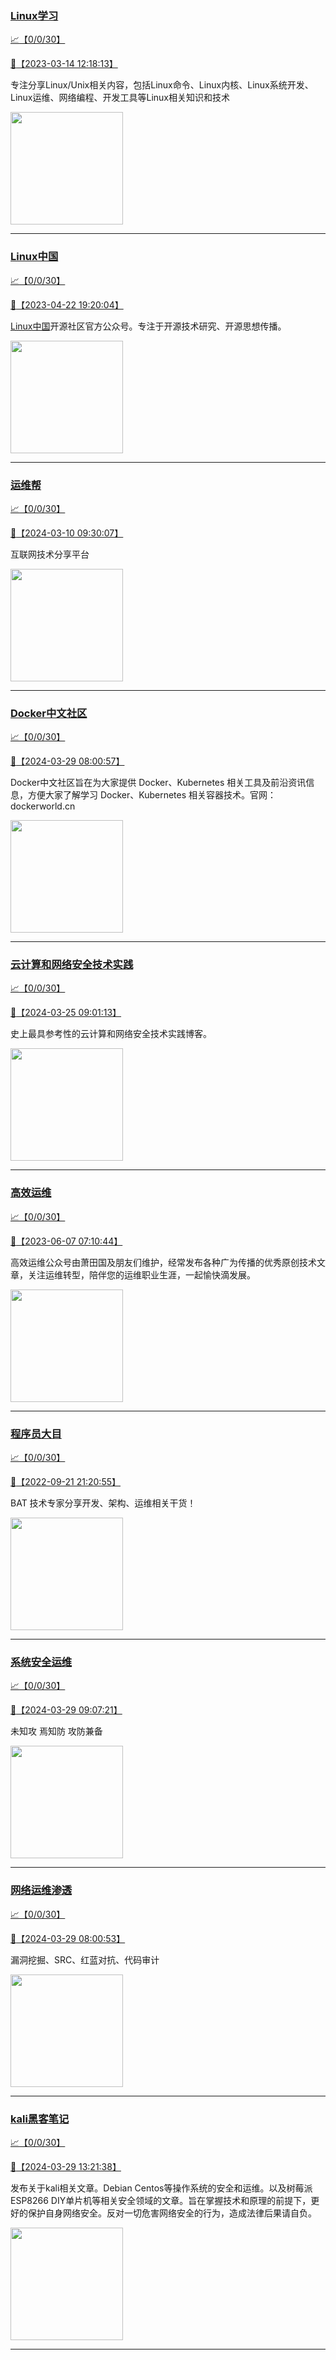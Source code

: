 
### [Linux学习](http://wechat.doonsec.com/wechat_echarts/?biz=MzI4MDEwNzAzNg==)

[:chart_with_upwards_trend:【0/0/30】](http://wechat.doonsec.com/wechat_echarts/?biz=MzI4MDEwNzAzNg==)

[:camera_flash:【2023-03-14 12:18:13】](https://mp.weixin.qq.com/s?__biz=MzI4MDEwNzAzNg==&mid=2649460110&idx=2&sn=d76412a9e0687ffe50c359ea4332a1a2&chksm=f3a2acfdc4d525ebb2f44288f886f46ce16507e0305ee1fcc74cb305757dd68610e87f461665&scene=27#wechat_redirect)

专注分享Linux/Unix相关内容，包括Linux命令、Linux内核、Linux系统开发、Linux运维、网络编程、开发工具等Linux相关知识和技术

<img align="top" width="180" src="http://open.weixin.qq.com/qr/code?username=gh_cb990d3ccd5f" alt="" />

---


### [Linux中国](http://wechat.doonsec.com/wechat_echarts/?biz=MjM5NjQ4MjYwMQ==)

[:chart_with_upwards_trend:【0/0/30】](http://wechat.doonsec.com/wechat_echarts/?biz=MjM5NjQ4MjYwMQ==)

[:camera_flash:【2023-04-22 19:20:04】](https://mp.weixin.qq.com/s?__biz=MjM5NjQ4MjYwMQ==&mid=2664678930&idx=3&sn=e1cd00ae476511afb34f4785124fb41a&chksm=bdcffd548ab87442b492af73b3af4e275b5439bd53b739798b806ed6947ab03e47e8efbe9a59&scene=27#wechat_redirect)

[Linux中国](https://linux.cn/)开源社区官方公众号。专注于开源技术研究、开源思想传播。

<img align="top" width="180" src="http://open.weixin.qq.com/qr/code?username=gh_52ef55f8adfd" alt="" />

---


### [运维帮](http://wechat.doonsec.com/wechat_echarts/?biz=MzA3MzYwNjQ3NA==)

[:chart_with_upwards_trend:【0/0/30】](http://wechat.doonsec.com/wechat_echarts/?biz=MzA3MzYwNjQ3NA==)

[:camera_flash:【2024-03-10 09:30:07】](https://mp.weixin.qq.com/s?__biz=MzA3MzYwNjQ3NA==&mid=2651301316&idx=1&sn=610fcfa74850e0f94b7671ae80f99632&chksm=85222be0d5af5dcfd0c01e8c3d73634a7048dd716cef0b2bdd188c53c4aa8e0bc9187f525dd2&scene=27&key=121f6f4accf38c7b9d562aa08f7e24941bdbf85b895130ce2fab567026dce78dcd03e28e5af8501917df73c47bf297b80cc0e538175657dd&ascene=0&uin=MzgxODQ4MjMz&devicetype=Windows+10+x64&version=63090819&lang=zh_CN&countrycode=GY&exportkey=n_ChQIAhIQb3wDT%2F4HuTLdPzvZpbQDlxLgAQIE97dBBAEAAAAAAOeOD4Nfb%2BYAAAAOpnltbLcz9gKNyK89dVj0so9sAAe%2BhVQ3uHe48gs7GBrh9hFV%2FfFaulrk69zdxqQ6YR%2BAoQP7gHbNWVXDPX2Wz%2BQ0TTcI9Ez9OzfhWenjBj%2BDYskkKTTpHu1xC91d7AZRg0M2eEntumgWeBtm1WQQJX1MJypF2Vugo6VmU8u2Bf5AnnNawiqp0d2E39XzZ%2BDoWbzTrdyoPVTpejkOGCvagodU9toGf1HwhNBcX%2BW%2FK8nkHXAqrwWgk%2FLCzL292MwORD1kNbnkEhvk&acctmode=0&pass_ticket=ebMkdUC160pTUnSIfCnfbVEWh6GW7y8hdD9Y3hezdMasc9GY6hXAHprpsrj8wzA3uCTO2kZGdMNrApB1DZ%2FUKQ%3D%3D&wx_header=1&scene=27#wechat_redirect)

互联网技术分享平台

<img align="top" width="180" src="http://open.weixin.qq.com/qr/code?username=gh_445a39329cd8" alt="" />

---


### [Docker中文社区](http://wechat.doonsec.com/wechat_echarts/?biz=MzI1NzI5NDM4Mw==)

[:chart_with_upwards_trend:【0/0/30】](http://wechat.doonsec.com/wechat_echarts/?biz=MzI1NzI5NDM4Mw==)

[:camera_flash:【2024-03-29 08:00:57】](https://mp.weixin.qq.com/s?__biz=MzI1NzI5NDM4Mw==&mid=2247497099&idx=1&sn=0166253fc32fa9ac3b99f63c76133bfc&chksm=eb95edfea60c76f4d2897320a27898639e2f441243b0ec1d793baa19c5ba50f6708612ae40ff&scene=27&key=d4ccee82d1fa6104748856210c82a94b6b63161d2842fc57efdec54262af610d9455a8af104492968e09ba39eca3e87edd5c4cc8742cbf9d289bb05a26958435252b6a2c0db173e3e1442aab7bada66a050a30c380a3cbd0f4e58d0b41812ecbf319c80d0b7bfaf27b3c33493851bb77458bd721ab404c8c91ded2bff4504d5f&ascene=15&uin=MjM2NjMzNTUwNA%3D%3D&devicetype=Windows+10+x64&version=63060012&lang=zh_CN&session_us=gh_1e0d1778d4b2&countrycode=BJ&exportkey=n_ChQIAhIQoUotvAdAMt1d54OucOxbeBLvAQIE97dBBAEAAAAAAKV1EP%2FIDA4AAAAOpnltbLcz9gKNyK89dVj0XI0iV4LVVQPhwNQFYueJNgVN4uoRsWbEXdA4g5g3W3N5MFaUZ7G7FfsQYQvayYZewha5mNRb0DchsWkeNsXF0vTNelRiDtsnawSFYt%2BCiaMB0dF3mqIHomWzNVp3CJCnYy%2BLhJQDzMNEhbfhFsq3S%2BiZUEmW327p2YgjLkmKGuOSenMPkb6PRjLez5Tr4YTY3bwDBsEhH9ocdig6dQXF3pCQS6FjWeeGE%2FNVhXPB4G6bIWri9GRYK2HNJ7cWxo%2BWYdvHqvRDhl1u&acctmode=0&pass_ticket=pcCnYOFFjHlYBoBELBEQEMHVtwbEiAA6yvJApCULBc1ByOC0SC4rxP6BXzbjqUCabd1G6TMZx1rOYVzA0aqewg%3D%3D&wx_header=0&fontgear=2&scene=27#wechat_redirect)

Docker中文社区旨在为大家提供 Docker、Kubernetes 相关工具及前沿资讯信息，方便大家了解学习 Docker、Kubernetes 相关容器技术。官网：dockerworld.cn

<img align="top" width="180" src="http://open.weixin.qq.com/qr/code?username=gh_8620cb9f61a5" alt="" />

---


### [云计算和网络安全技术实践](http://wechat.doonsec.com/wechat_echarts/?biz=MzA3MjM5MDc2Nw==)

[:chart_with_upwards_trend:【0/0/30】](http://wechat.doonsec.com/wechat_echarts/?biz=MzA3MjM5MDc2Nw==)

[:camera_flash:【2024-03-25 09:01:13】](https://mp.weixin.qq.com/s?__biz=MzA3MjM5MDc2Nw==&mid=2650748319&idx=1&sn=c92d941918d45d533469581960bef7a9&chksm=865bdbd5563458e4c3dbabd97fbcaadf2cfc27fbecd9224a4f43e6cfb04921db29bdfd2186e0&scene=27&key=283211df2b47c06d7d50c2de6ae6cc782e520175865781675701eed90c19a2981232a3da50b5bb7cc9233ba9142f0740acaa2b4b6bb4649ba7ed0c7a45c36f04c33843638882277a0cb365c3c2c8fb585fd56770a00b0a5204403d68cb797fa1ffae71fd2853182d5a16faf5d7c640c41fec11eb7fd04d74b66059fa4a623fc8&ascene=0&uin=MzgxODQ4MjMz&devicetype=Windows+10+x64&version=63090819&lang=zh_CN&countrycode=GY&exportkey=n_ChQIAhIQLPSnRgfWuz38JsN89urWzBLgAQIE97dBBAEAAAAAAEMMCtirFboAAAAOpnltbLcz9gKNyK89dVj09vsx9fcxUxCpMX3oF1Yl7j7D8piiBmVxGS5%2BImOFfMzVynWLUPxzT5zQ67kveYal3rV1fmzkvEo1kkuGLPQbbwa2Ap0Sn1t17uAJrwm72EYsrAYVXyx%2BAd3OJTi651GRk8jeOqDpt%2FB0rFvmFjpTnP%2FAP3mYHHYJkMbh87OJQB5PvJVk%2F3brDCPpa4uzk9Hj%2FwtxewbopGhMefCSqs%2FEaxCNRIP5w8T9qWjiXgA1ff0Lec6bLvCDc%2FAA&acctmode=0&pass_ticket=eweqSu6nsINctLhUkEfBjhRg1SnIIXkjf1%2B6Le0PToed3vxN5DoEOPvo7zqT2qDOTFCUgg2sTYIwZpV%2BWrN3Bg%3D%3D&wx_header=1&scene=27#wechat_redirect)

史上最具参考性的云计算和网络安全技术实践博客。

<img align="top" width="180" src="http://open.weixin.qq.com/qr/code?username=gh_34d6b0cb5633" alt="" />

---


### [高效运维](http://wechat.doonsec.com/wechat_echarts/?biz=MzA4Nzg5Nzc5OA==)

[:chart_with_upwards_trend:【0/0/30】](http://wechat.doonsec.com/wechat_echarts/?biz=MzA4Nzg5Nzc5OA==)

[:camera_flash:【2023-06-07 07:10:44】](https://mp.weixin.qq.com/s?__biz=MzA4Nzg5Nzc5OA==&mid=2651734637&idx=4&sn=2e47f69f965e98f599fed75ddb3837ef&chksm=8bc881c4bcbf08d2df71b5670c0499709a5281229287b15d178de64108ac464cd1f023287884&scene=27#wechat_redirect)

高效运维公众号由萧田国及朋友们维护，经常发布各种广为传播的优秀原创技术文章，关注运维转型，陪伴您的运维职业生涯，一起愉快滴发展。

<img align="top" width="180" src="http://open.weixin.qq.com/qr/code?username=gh_0fdeda7cb50a" alt="" />

---


### [程序员大目](http://wechat.doonsec.com/wechat_echarts/?biz=MzI4ODQ3NjE2OA==)

[:chart_with_upwards_trend:【0/0/30】](http://wechat.doonsec.com/wechat_echarts/?biz=MzI4ODQ3NjE2OA==)

[:camera_flash:【2022-09-21 21:20:55】](https://mp.weixin.qq.com/s?__biz=MzI4ODQ3NjE2OA==&mid=2247500356&idx=1&sn=69754a844e3a51a5427a0efec6aa45bd&chksm=ec3f5f23db48d6353810ef9157baf1fc90adbd884423aba73bd00450e5e6777e6e46dbe30489&scene=27&key=512fb80aa4f22d2a8ac8a7af6059d9b697eaef75ed0476d4690fc363cab93d636f7775d20d20fd3b1cd8bc051e62783ef79a2497a6b927846f0446f0af1324426177ebc087d480f11223e6aa409b2a26ab3d9ac220856bd51003dc89dc5306590dc812175fea69cf84266821b6f428181384d29a2d5a699f58c3d897ce4f980a&ascene=15&uin=MTA3Mzc3OTIzNQ%3D%3D&devicetype=Windows+Server+2016+x64&version=63070517&lang=zh_CN&session_us=gh_5f81484d311e&exportkey=AfaIj87lbeDD6CwHew4i%2FSM%3D&acctmode=0&pass_ticket=nP6spRM8hMyiazMifMuFetRdSji3u6F4iU1PoNglFE6zGbwDRWX%2F4QyvCBMQQBay&wx_header=0&fontgear=2&scene=27#wechat_redirect)

BAT 技术专家分享开发、架构、运维相关干货！

<img align="top" width="180" src="http://open.weixin.qq.com/qr/code?username=gh_e6849e368b5f" alt="" />

---


### [系统安全运维](http://wechat.doonsec.com/wechat_echarts/?biz=Mzk0NjE0NDc5OQ==)

[:chart_with_upwards_trend:【0/0/30】](http://wechat.doonsec.com/wechat_echarts/?biz=Mzk0NjE0NDc5OQ==)

[:camera_flash:【2024-03-29 09:07:21】](https://mp.weixin.qq.com/s?__biz=Mzk0NjE0NDc5OQ==&mid=2247523342&idx=2&sn=dfe48b804e133b3ab9a3dd9a6a9e05d4&chksm=c265f5933c6a6070562108c0f4c6cc6cba4b330975e7f5b429bc43e9db72bb233f77b8393fd0&scene=27&key=adc69fa84030ff2529b4e28ea8ad26eb50e038fef653effe4faba8428fcf806ae99a459ae943114cd35adcffd76ccb5978093534e81e73815a34628b575c5394e6d3b95c2e44a1a6082c5e67c90e352a68805232d0cd506f7cf59b2a71eeef758e2a6e22ec2346b848793d8e54d49d650c82c3a1d1b4c978d9d6b59a38354db1&ascene=15&uin=MjM2NjMzNTUwNA%3D%3D&devicetype=Windows+10+x64&version=63060012&lang=zh_CN&session_us=gh_1e0d1778d4b2&countrycode=BJ&exportkey=n_ChQIAhIQ10ClAc%2Fnt2nmu3vzscbQSRLvAQIE97dBBAEAAAAAAPlCADyhXbkAAAAOpnltbLcz9gKNyK89dVj0Tq%2BVx%2Ft4eals9xKCo174aAh0HZCvC7V5q8VWGmxzUW0ViYkyiPR8%2FGX01dMtEJlZDjPgJhvhO7u4YXYTB0zqYMA%2F8qX1JQH0QsirCgCWEQY1s%2Bajx78%2BL9HesRfPDMSGXsWSyjA6ey00fc10XT3IYMusMAJvLKI32brzb5%2BOTw0fKZvQMKYPi5IMkqcjSA2WCD5wRKFPA8Kr1mRPAgQ3ajD14GAB8PGsFarTn9F30l5g7UVu%2FB9cm3dwjVRlV9TBzRz1acCcglVd&acctmode=0&pass_ticket=pcCnYOFFjHlYBoBELBEQEMHVtwbEiAA6yvJApCULBc1DYAwVeyIoclMhH%2B11nOdKMykNS1qaKe5B2LWsL1Av%2Fw%3D%3D&wx_header=0&fontgear=2&scene=27#wechat_redirect)

未知攻 焉知防 攻防兼备

<img align="top" width="180" src="http://open.weixin.qq.com/qr/code?username=gh_2c298b630170" alt="" />

---


### [网络运维渗透](http://wechat.doonsec.com/wechat_echarts/?biz=MzA3MjMxODUwNg==)

[:chart_with_upwards_trend:【0/0/30】](http://wechat.doonsec.com/wechat_echarts/?biz=MzA3MjMxODUwNg==)

[:camera_flash:【2024-03-29 08:00:53】](https://mp.weixin.qq.com/s?__biz=MzA3MjMxODUwNg==&mid=2247486488&idx=1&sn=e6b179af13a820af57e81bcd7ebcb1a7&chksm=9e5e8cb96879b2de4b46ece7db512c1fa28b226db66f1c8c46c84d72655ada5a74e581114293&scene=27#wechat_redirect)

漏洞挖掘、SRC、红蓝对抗、代码审计

<img align="top" width="180" src="http://open.weixin.qq.com/qr/code?username=gh_304f5239b3b0" alt="" />

---


### [kali黑客笔记](http://wechat.doonsec.com/wechat_echarts/?biz=MzkxMzIwNTY1OA==)

[:chart_with_upwards_trend:【0/0/30】](http://wechat.doonsec.com/wechat_echarts/?biz=MzkxMzIwNTY1OA==)

[:camera_flash:【2024-03-29 13:21:38】](https://mp.weixin.qq.com/s?__biz=MzkxMzIwNTY1OA==&mid=2247503973&idx=1&sn=0f1059e87199980e468b7f06a745eb13&chksm=c0a8859541a8face77b4306ffddfd6c0e3fc35508e03f7eac52bb4c215bcb0dedc5c2b773259&scene=27&key=e17936814b511e5e252fe9d82af59ef4658344e3c9ba4604d83bc0e0411a277ec98270487d35bcddab7ee07fbf41f81fcfcb1a4d978beb65d518e1b715e8fd52f83c422f39a557b4ce537270df080a458289f7350f980e03d3b1613c988ddfeaa36c9288cda10c46f46049b7d6411d752873005cd1a7d96b0a76f4015322a5cd&ascene=15&uin=MjM2NjMzNTUwNA%3D%3D&devicetype=Windows+10+x64&version=63060012&lang=zh_CN&session_us=gh_1e0d1778d4b2&countrycode=BJ&exportkey=n_ChQIAhIQznzzApOA1MgIUtTnVaG0YhLvAQIE97dBBAEAAAAAAGMlNtku6yYAAAAOpnltbLcz9gKNyK89dVj0zpGHzTl4F6LLaTInKo5PEdfCpajjbQPzheOhC5pEXV19N8nsLJRh4pbBENqqfy5JqleMae9OIodXT4gVqbhih81XCiLvf5KKLv9%2FKt6rpJeb5YlzW%2BFz0Bckx%2Fb7fCekAxZGGeR0jnk5hAMk%2BXeOLXP1vutv5BcpGbQ%2B%2FJpY8W%2B9KcM0MulKoN5qxldA7A5I0nlhNQYcQs%2BsL2s1UYwg4ZxSSHs6e9NbOPuFDJxRhsqJDfKguX4zBn4yf5KN8CMxiN9JP3Y6YKqa&acctmode=0&pass_ticket=pcCnYOFFjHlYBoBELBEQEMHVtwbEiAA6yvJApCULBc1BjW20WzJhbgzCopmyLt5uDEsZMzf1hUt36lU37HvyFA%3D%3D&wx_header=0&fontgear=2&scene=27#wechat_redirect)

发布关于kali相关文章。Debian Centos等操作系统的安全和运维。以及树莓派 ESP8266 DIY单片机等相关安全领域的文章。旨在掌握技术和原理的前提下，更好的保护自身网络安全。反对一切危害网络安全的行为，造成法律后果请自负。

<img align="top" width="180" src="http://open.weixin.qq.com/qr/code?username=gh_fbcaf351ddc1" alt="" />

---

